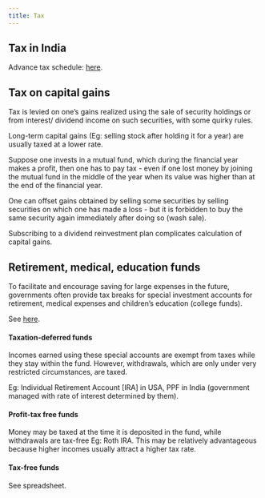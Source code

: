 ```yaml
---
title: Tax
---  
```


##   

## Tax in India

Advance tax schedule: [here](https://cleartax.in/s/interest-imposed-by-income-tax-department-under-section-234c).

## Tax on capital gains

Tax is levied on one’s gains realized using the sale of security holdings or from interest/ dividend income on such securities, with some quirky rules.

Long-term capital gains (Eg: selling stock after holding it for a year) are usually taxed at a lower rate.

Suppose one invests in a mutual fund, which during the financial year makes a profit, then one has to pay tax - even if one lost money by joining the mutual fund in the middle of the year when its value was higher than at the end of the financial year.

One can offset gains obtained by selling some securities by selling securities on which one has made a loss - but it is forbidden to buy the same security again immediately after doing so (wash sale).

Subscribing to a dividend reinvestment plan complicates calculation of capital gains.

## Retirement, medical, education funds

To facilitate and encourage saving for large expenses in the future, governments often provide tax breaks for special investment accounts for retirement, medical expenses and children’s education (college funds).

See [here](https://docs.google.com/spreadsheets/d/1JHM7R5afB9CtE3_Vdun7kjUmbh6dQJEdDmkX9apOS4E/edit#gid=417813240).

#### Taxation-deferred funds

Incomes earned using these special accounts are exempt from taxes while they stay within the fund. However, withdrawals, which are only under very restricted circumstances, are taxed.

Eg: Individual Retirement Account \[IRA\] in USA, PPF in India (government managed with rate of interest determined by them).

#### Profit-tax free funds

Money may be taxed at the time it is deposited in the fund, while withdrawals are tax-free Eg: Roth IRA. This may be relatively advantageous because higher incomes usually attract a higher tax rate.

#### Tax-free funds

See spreadsheet.